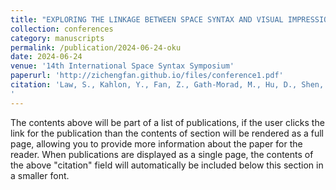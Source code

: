```yaml
---
title: "EXPLORING THE LINKAGE BETWEEN SPACE SYNTAX AND VISUAL IMPRESSION OF ARCHITECTURAL SPACES: A case study of the Japanese streetscapes during moments of “Oku”"
collection: conferences
category: manuscripts
permalink: /publication/2024-06-24-oku
date: 2024-06-24
venue: '14th International Space Syntax Symposium'
paperurl: 'http://zichengfan.github.io/files/conference1.pdf'
citation: 'Law, S., Kahlon, Y., Fan, Z., Gath-Morad, M., Hu, D., Shen, Y., Oki, T., Nguyen-Tran, Y.K., Murata, R., Marsatyasti, N., Fujii, H., 2024. EXPLORING THE LINKAGE BETWEEN SPACE SYNTAX AND VISUAL IMPRESSION OF ARCHITECTURAL SPACES: A case study of the Japanese streetscapes during moments of “Oku,” in: 14th International Space Syntax Symposium, SSS 2024. Presented at the 14th International Space Syntax Symposium, SSS 2024, Space Syntax Network / Sejong University Press.
'
---
```


The contents above will be part of a list of publications, if the user clicks the link for the publication than the contents of section will be rendered as a full page, allowing you to provide more information about the paper for the reader. When publications are displayed as a single page, the contents of the above "citation" field will automatically be included below this section in a smaller font.